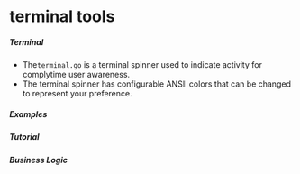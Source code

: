 # terminal tools

##### Terminal

- The`terminal.go` is a terminal spinner used to indicate activity for complytime user awareness.
- The terminal spinner has configurable ANSII colors that can be changed to represent your preference.

##### Examples

##### Tutorial

##### Business Logic


